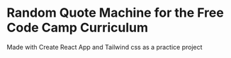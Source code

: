 # Random Quote Machine for the Free Code Camp Curriculum

Made with Create React App and Tailwind css as a practice project
